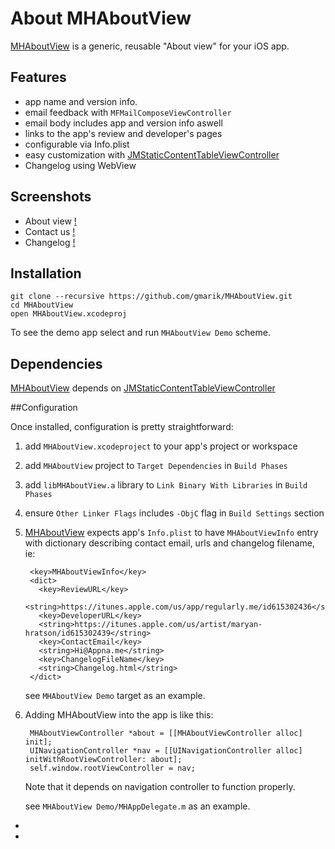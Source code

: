 About MHAboutView
================

[MHAboutView] is a generic, reusable "About view" for your iOS app.

Features
------------

- app name and version info.
- email feedback with `MFMailComposeViewController`
- email body includes app and version info aswell
- links to the app's review and developer's pages
- configurable via Info.plist
- easy customization with [JMStaticContentTableViewController]
- Changelog using WebView

Screenshots
------------
- About view [!](/Docs/AboutView.png)
- Contact us [!](/Docs/ContactUs.png)
- Changelog  [!](/Docs/Changelog.png)

## Installation

```
git clone --recursive https://github.com/gmarik/MHAboutView.git
cd MHAboutView
open MHAboutView.xcodeproj
```

To see the demo app select and run `MHAboutView Demo` scheme.

## Dependencies

[MHAboutView] depends on [JMStaticContentTableViewController]

##Configuration

Once installed, configuration is pretty straightforward:

1. add `MHAboutView.xcodeproject` to your app's project or workspace
2. add `MHAboutView` project to `Target Dependencies` in `Build Phases`
3. add `libMHAboutView.a` library to `Link Binary With Libraries` in `Build Phases`
4. ensure `Other Linker Flags` includes `-ObjC` flag in `Build Settings` section
5. [MHAboutView] expects app's `Info.plist` to have `MHAboutViewInfo` entry with dictionary describing contact email, urls and changelog filename, ie:

        <key>MHAboutViewInfo</key>
        <dict>
          <key>ReviewURL</key>
          <string>https://itunes.apple.com/us/app/regularly.me/id615302436</string>
          <key>DeveloperURL</key>
          <string>https://itunes.apple.com/us/artist/maryan-hratson/id615302439</string>
          <key>ContactEmail</key>
          <string>Hi@Appna.me</string>
          <key>ChangelogFileName</key>
          <string>Changelog.html</string>
        </dict>

    see `MHAboutView Demo` target as an example.

6. Adding MHAboutView into the app is like this:

        MHAboutViewController *about = [[MHAboutViewController alloc] init];
        UINavigationController *nav = [[UINavigationController alloc] initWithRootViewController: about];
        self.window.rootViewController = nav;

    Note that it depends on navigation controller to function properly.

    see `MHAboutView Demo/MHAppDelegate.m`  as an example.


- [MHAboutView]:https://github.com/gmarik/MHAboutView
- [JMStaticContentTableViewController]:https://github.com/????/JMStaticContentTableViewController
